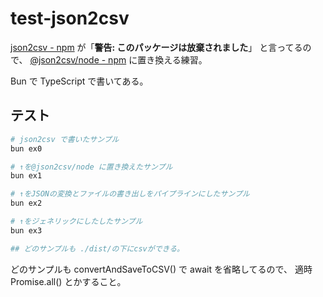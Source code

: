 # test-json2csv

[json2csv - npm](https://www.npmjs.com/package/json2csv) が「**警告: このパッケージは放棄されました**」
と言ってるので、
[@json2csv/node - npm](https://www.npmjs.com/package/@json2csv/node)
に置き換える練習。

Bun で TypeScript で書いてある。

## テスト

```sh
# json2csv で書いたサンプル
bun ex0

# ↑を@json2csv/node に置き換えたサンプル
bun ex1

# ↑をJSONの変換とファイルの書き出しをパイプラインにしたサンプル
bun ex2

# ↑をジェネリックにしたしたサンプル
bun ex3

## どのサンプルも ./dist/の下にcsvができる。
```

どのサンプルも convertAndSaveToCSV() で await を省略してるので、
適時 Promise.all() とかすること。
